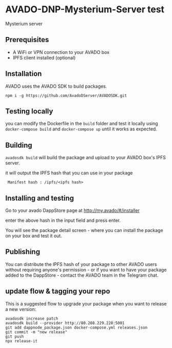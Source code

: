 # AVADO-DNP-Mysterium-Server test
Mysterium server

## Prerequisites
 
 - A WiFi or VPN connection to your AVADO box 
 - IPFS client installed (optional)

## Installation

AVADO uses the AVADO SDK to build packages.

`npm i -g https://github.com/AvadoDServer/AVADOSDK.git`

## Testing locally

you can modify the Dockerfile in the `build` folder and test it locally using `docker-compose build` and `docker-compose up` until it works as expected.

## Building

`avadosdk build` will build the package and upload to your AVADO box's IPFS server.

it will output the IPFS hash that you can use in your package

` Manifest hash : /ipfs/<ipfs hash>`

## Installing and testing 

Go to your avado DappStore page at http://my.avado/#/installer

enter the above hash in the input field and press enter.

You will see the package detail screen - where you can install the package on your box and test it out.

## Publishing

You can distribute the IPFS hash of your package to other AVADO users without requiring anyone's permission - or if you want to have your package added to the DappStore - contact the AVADO team in the Telegram chat.

## update flow & tagging your repo

This is a suggested flow to upgrade your package when you want to release a new version:

```
avadosdk increase patch
avadosdk build --provider http://80.208.229.228:5001
git add dappnode_package.json docker-compose.yml releases.json
git commit -m "new release"
git push
npx release-it
```












